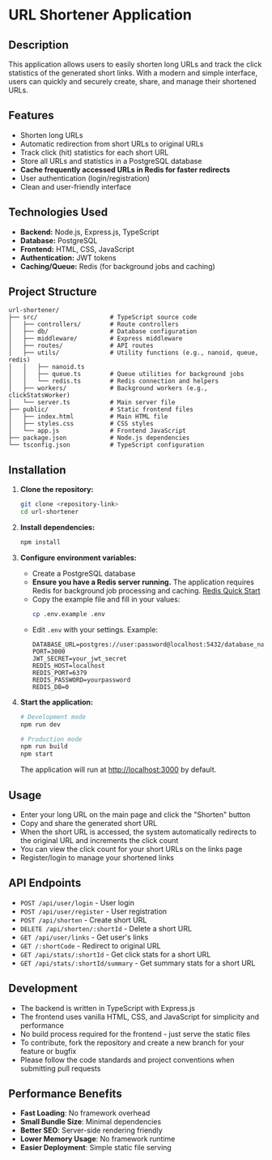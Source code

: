 # URL Shortener Application

## Description

This application allows users to easily shorten long URLs and track the click statistics of the generated short links. With a modern and simple interface, users can quickly and securely create, share, and manage their shortened URLs.

## Features

- Shorten long URLs
- Automatic redirection from short URLs to original URLs
- Track click (hit) statistics for each short URL
- Store all URLs and statistics in a PostgreSQL database
- **Cache frequently accessed URLs in Redis for faster redirects**
- User authentication (login/registration)
- Clean and user-friendly interface

## Technologies Used

- **Backend:** Node.js, Express.js, TypeScript
- **Database:** PostgreSQL
- **Frontend:** HTML, CSS, JavaScript
- **Authentication:** JWT tokens
- **Caching/Queue:** Redis (for background jobs and caching)

## Project Structure

```
url-shortener/
├── src/                    # TypeScript source code
│   ├── controllers/        # Route controllers
│   ├── db/                 # Database configuration
│   ├── middleware/         # Express middleware
│   ├── routes/             # API routes
│   ├── utils/              # Utility functions (e.g., nanoid, queue, redis)
│   │   ├── nanoid.ts
│   │   ├── queue.ts        # Queue utilities for background jobs
│   │   └── redis.ts        # Redis connection and helpers
│   ├── workers/            # Background workers (e.g., clickStatsWorker)
│   └── server.ts           # Main server file
├── public/                 # Static frontend files
│   ├── index.html          # Main HTML file
│   ├── styles.css          # CSS styles
│   └── app.js              # Frontend JavaScript
├── package.json            # Node.js dependencies
└── tsconfig.json           # TypeScript configuration
```

## Installation

1. **Clone the repository:**
   ```bash
   git clone <repository-link>
   cd url-shortener
   ```

2. **Install dependencies:**
   ```bash
   npm install
   ```

3. **Configure environment variables:**
   - Create a PostgreSQL database
   - **Ensure you have a Redis server running.** 
   The application requires Redis for background job processing and caching. 
   [Redis Quick Start](https://redis.io/docs/getting-started/) 
   - Copy the example file and fill in your values:
     ```bash
     cp .env.example .env
     ```
   - Edit `.env` with your settings. Example:
     ```env
     DATABASE_URL=postgres://user:password@localhost:5432/database_name
     PORT=3000
     JWT_SECRET=your_jwt_secret
     REDIS_HOST=localhost
     REDIS_PORT=6379
     REDIS_PASSWORD=yourpassword
     REDIS_DB=0
     ```

4. **Start the application:**
   ```bash
   # Development mode
   npm run dev
   
   # Production mode
   npm run build
   npm start
   ```
   
   The application will run at [http://localhost:3000](http://localhost:3000) by default.

## Usage

- Enter your long URL on the main page and click the "Shorten" button
- Copy and share the generated short URL
- When the short URL is accessed, the system automatically redirects to the original URL and increments the click count
- You can view the click count for your short URLs on the links page
- Register/login to manage your shortened links

## API Endpoints

- `POST /api/user/login` - User login
- `POST /api/user/register` - User registration
- `POST /api/shorten` - Create short URL
- `DELETE /api/shorten/:shortId` - Delete a short URL
- `GET /api/user/links` - Get user's links
- `GET /:shortCode` - Redirect to original URL
- `GET /api/stats/:shortId` - Get click stats for a short URL
- `GET /api/stats/:shortId/summary` - Get summary stats for a short URL

## Development

- The backend is written in TypeScript with Express.js
- The frontend uses vanilla HTML, CSS, and JavaScript for simplicity and performance
- No build process required for the frontend - just serve the static files
- To contribute, fork the repository and create a new branch for your feature or bugfix
- Please follow the code standards and project conventions when submitting pull requests

## Performance Benefits

- **Fast Loading**: No framework overhead
- **Small Bundle Size**: Minimal dependencies
- **Better SEO**: Server-side rendering friendly
- **Lower Memory Usage**: No framework runtime
- **Easier Deployment**: Simple static file serving